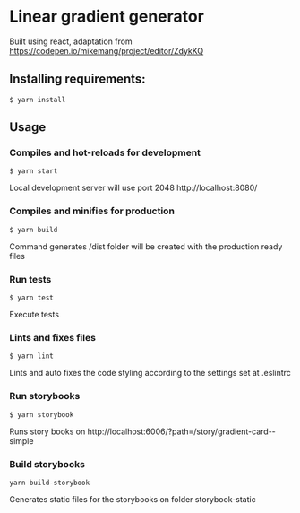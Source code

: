 # Linear gradient generator
Built using react, adaptation from https://codepen.io/mikemang/project/editor/ZdykKQ
## Installing requirements:

```
$ yarn install
```
## Usage

### Compiles and hot-reloads for development
```
$ yarn start
```
Local development server will use port 2048 http://localhost:8080/
### Compiles and minifies for production
```
$ yarn build
```
Command generates /dist folder will be created with the production ready files

### Run tests
```
$ yarn test
```
Execute tests
### Lints and fixes files
```
$ yarn lint
```
Lints and auto fixes the code styling according to the settings set at .eslintrc
### Run storybooks
```
$ yarn storybook
```
Runs story books on http://localhost:6006/?path=/story/gradient-card--simple

### Build storybooks
```
yarn build-storybook
```
Generates static files for the storybooks on folder storybook-static

